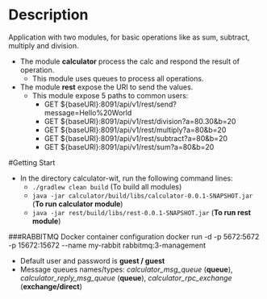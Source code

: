 # Description

Application with two modules, for basic operations like as sum, subtract, multiply and division.
* The module **calculator** process the calc and respond the result of operation.
    * This module uses queues to process all operations.
* The module **rest** expose the URI to send the values.
    * This module expose 5 paths to common users:
         * GET ${baseURl}:8091/api/v1/rest/send?message=Hello%20World    
         * GET ${baseURl}:8091/api/v1/rest/division?a=80.30&b=20
         * GET ${baseURl}:8091/api/v1/rest/multiply?a=80&b=20
         * GET ${baseURl}:8091/api/v1/rest/subtract?a=80&b=20
         * GET ${baseURl}:8091/api/v1/rest/sum?a=80&b=20  
  
#Getting Start
* In the directory calculator-wit, run the following command lines:
    * `./gradlew clean build` (To build all modules)
    * `java -jar calculator/build/libs/calculator-0.0.1-SNAPSHOT.jar` (**To run calculator module**)
    * `java -jar rest/build/libs/rest-0.0.1-SNAPSHOT.jar` (**To run rest module**)

###RABBITMQ Docker container configuration
    docker run -d -p 5672:5672 -p 15672:15672 --name my-rabbit rabbitmq:3-management
* Default user and password is **guest / guest**
* Message queues names/types: _calculator_msg_queue_ (**queue**), _calculator_reply_msg_queue_ (**queue**), _calculator_rpc_exchange_ (**exchange/direct**)
